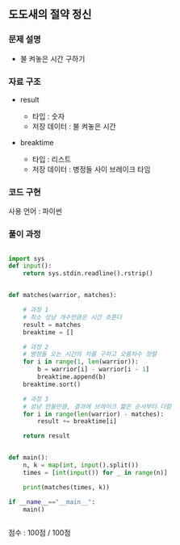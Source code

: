 ## 도도새의 절약 정신

### 문제 설명

- 불 켜놓은 시간 구하기<br>

### 자료 구조

- result<br>

  - 타입 : 숫자
  - 저장 데이터 : 불 켜놓은 시간

- breaktime<br>
  - 타입 : 리스트
  - 저장 데이터 : 병정들 사이 브레이크 타임

### 코드 구현

사용 언어 : 파이썬<br>

### 풀이 과정

```python

import sys
def input():
    return sys.stdin.readline().rstrip()


def matches(warrior, matches):

    # 과정 1
    # 최소 성냥 개수만큼은 시간 흐른다
    result = matches
    breaktime = []

    # 과정 2
    # 병정들 오는 시간의 차를 구하고 오름차수 정렬
    for i in range(1, len(warrior)):
        b = warrior[i] - warrior[i - 1]
        breaktime.append(b)
    breaktime.sort()

    # 과정 3
    # 성냥 안쓸만큼, 결과에 브레이크 짧은 순서부터 더함
    for i in range(len(warrior) - matches):
        result += breaktime[i]

    return result


def main():
    n, k = map(int, input().split())
    times = [int(input()) for _ in range(n)]

    print(matches(times, k))

if __name__=="__main__":
    main()



```

점수 : 100점 / 100점

